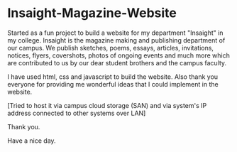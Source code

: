# Insaight-Magazine-Website
Started as a fun project to build a website for my department "Insaight" in my college.
Insaight is the magazine making and publishing department of our campus.
We publish sketches, poems, essays, articles, invitations, notices, flyers, covershots, photos of ongoing events and much more
which are contributed to us by our dear student brothers and the campus faculty.

I have used html, css and javascript to build the website.
Also thank you everyone for providing me wonderful ideas that I could implement in the website.

[Tried to host it via campus cloud storage (SAN) and via system's IP address connected to other systems over LAN]

Thank you.

Have a nice day.
